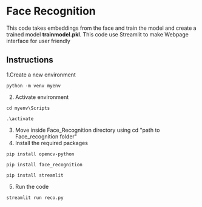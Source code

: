 # **Face Recognition**

This code takes embeddings from the face and train the model and create a trained model **trainmodel.pkl**.
This code use Streamlit to make Webpage interface for user friendly

## Instructions

1.Create a new environment
```
python -m venv myenv
```
2. Activate environment
```
cd myenv\Scripts
```
```
.\activate
```
3. Move inside Face_Recognition directory using cd "path to Face_recognition folder"
4. Install the required packages
```
pip install opencv-python
```
```
pip install face_recognition
```
```
pip install streamlit
```
5. Run the code
```
streamlit run reco.py
```

